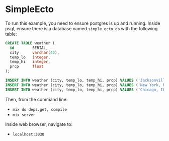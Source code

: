 # SimpleEcto
To run this example, you need to ensure postgres is up and running. Inside psql, ensure there is a database named `simple_ecto_db` with the following table:

```sql
CREATE TABLE weather (
  id        SERIAL,
  city      varchar(40),
  temp_lo   integer,
  temp_hi   integer,
  prcp      float
);

INSERT INTO weather (city, temp_lo, temp_hi, prcp) VALUES ('Jacksonville, FL', 32, 90, 16.5);
INSERT INTO weather (city, temp_lo, temp_hi, prcp) VALUES ('New York, NY', 27, 84, 7.2);
INSERT INTO weather (city, temp_lo, temp_hi, prcp) VALUES ('Chicago, IL', 10, 80, 7.1);
```

Then, from the command line:

* `mix do deps.get, compile`
* `mix server`

Inside web browser, navigate to:

* `localhost:3030`
